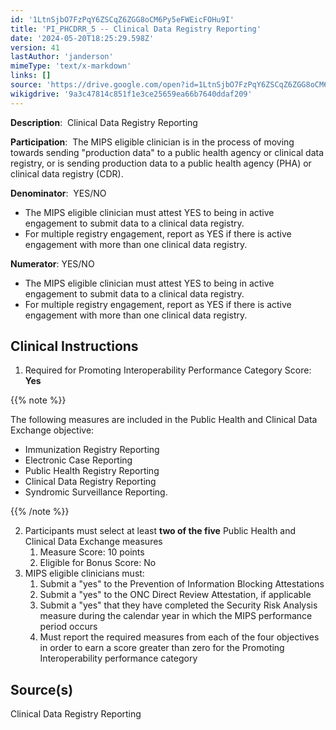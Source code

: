 ```yaml
---
id: '1LtnSjbO7FzPqY6ZSCqZ6ZGG8oCM6Py5eFWEicFOHu9I'
title: 'PI_PHCDRR_5 -- Clinical Data Registry Reporting'
date: '2024-05-20T18:25:29.598Z'
version: 41
lastAuthor: 'janderson'
mimeType: 'text/x-markdown'
links: []
source: 'https://drive.google.com/open?id=1LtnSjbO7FzPqY6ZSCqZ6ZGG8oCM6Py5eFWEicFOHu9I'
wikigdrive: '9a3c47814c851f1e3ce25659ea66b7640ddaf209'
---
```

**Description**:  Clinical Data Registry Reporting

**Participation**:  The MIPS eligible clinician is in the process of moving towards sending "production data" to a public health agency or clinical data registry, or is sending production data to a public health agency (PHA) or clinical data registry (CDR).

**Denominator**:  YES/NO

* The MIPS eligible clinician must attest YES to being in active engagement to submit data to a clinical data registry.
* For multiple registry engagement, report as YES if there is active engagement with more than one clinical data registry.

**Numerator**: YES/NO

* The MIPS eligible clinician must attest YES to being in active engagement to submit data to a clinical data registry.
* For multiple registry engagement, report as YES if there is active engagement with more than one clinical data registry.

## Clinical Instructions

1. Required for Promoting Interoperability Performance Category Score: <strong>Yes</strong>

{{% note %}}

The following measures are included in the Public Health and Clinical Data Exchange objective:

* Immunization Registry Reporting
* Electronic Case Reporting
* Public Health Registry Reporting
* Clinical Data Registry Reporting
* Syndromic Surveillance Reporting.

{{% /note %}}

2. Participants must select at least <strong>two of the five</strong> Public Health and Clinical Data Exchange measures
    1. Measure Score: 10 points
    2. Eligible for Bonus Score: No
3. MIPS eligible clinicians must:
    1. Submit a "yes" to the Prevention of Information Blocking Attestations
    2. Submit a "yes" to the ONC Direct Review Attestation, if applicable
    3. Submit a "yes" that they have completed the Security Risk Analysis measure during the calendar year in which the MIPS performance period occurs
    4. Must report the required measures from each of the four objectives in order to earn a score greater than zero for the Promoting Interoperability performance category

## Source(s)

Clinical Data Registry Reporting
